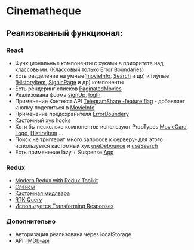 # Cinematheque

## Реализованный функционал:

### React

- Функциональные компоненты c хуками в приоритете над классовыми. (Классовый только Error Boundaries)
- Есть разделение на умные([movieInfo](https://github.com/Kuljeanne/cinematheque/blob/main/src/components/pages/MovieInfo/MovieInfo.jsx), [Search](https://github.com/Kuljeanne/cinematheque/blob/main/src/components/ui/Search/Search.jsx) и др) и глупые ([HistoryItem](https://github.com/Kuljeanne/cinematheque/blob/main/src/components/ui/HistoryItem/HistoryItem.jsx), [SigninPage](https://github.com/Kuljeanne/cinematheque/blob/main/src/components/pages/SignInPage/SignInPage.jsx) и др) компоненты
- Есть рендеринг списков [PaginatedMovies](https://github.com/Kuljeanne/cinematheque/blob/main/src/components/elements/PaginatedMovies/PaginatedIMovies.jsx)
- Реализована форма [signUp](https://github.com/Kuljeanne/cinematheque/blob/main/src/components/elements/SignIn/SignIn.jsx), [logIn](https://github.com/Kuljeanne/cinematheque/blob/main/src/components/elements/Login/Login.jsx)
- Применение Контекст API [TelegramShare -feature flag](https://github.com/Kuljeanne/cinematheque/tree/main/src/context) - добавляет кнопку поделиться в [MovieInfo](https://github.com/Kuljeanne/cinematheque/blob/main/src/components/pages/MovieInfo/MovieInfo.jsx)
- Применение предохранителя [ErrorBoundery](https://github.com/Kuljeanne/cinematheque/blob/main/src/components/elements/ErrorBoundary/ErrorBoundary.jsx)
- Кастомный хук [hooks](https://github.com/Kuljeanne/cinematheque/tree/main/src/hooks)
- Хотя бы несколько компонентов используют PropTypes [MovieCard](https://github.com/Kuljeanne/cinematheque/blob/main/src/components/ui/MovieCard/MovieCard.jsx), [Logo](https://github.com/Kuljeanne/cinematheque/blob/main/src/components/ui/Logo/Logo.jsx), [HistiryItem](https://github.com/Kuljeanne/cinematheque/blob/main/src/components/ui/HistoryItem/HistoryItem.jsx) ...
- Поиск не триггерит много запросов к серверу- для этого используется кастомный хук [useDebounce](https://github.com/Kuljeanne/cinematheque/blob/main/src/hooks/useDebounce.js) и [useSearch](https://github.com/Kuljeanne/cinematheque/blob/main/src/hooks/useSearch.js)
- Есть применение lazy + Suspense [App](https://github.com/Kuljeanne/cinematheque/blob/main/src/rotes/AppRotes.jsx)

### Redux

- [Modern Redux with Redux Toolkit](https://github.com/Kuljeanne/cinematheque/tree/main/src/store)
- [Cлайсы](https://github.com/Kuljeanne/cinematheque/blob/main/src/store/userSlice/userSlice.js)
- [Кастомная мидлвара](https://github.com/Kuljeanne/cinematheque/blob/main/src/store/middlewares/saveUserData.js)
- [RTK Query](https://github.com/Kuljeanne/cinematheque/blob/main/src/store/api/api.js)
- [Используется Transforming Responses](https://github.com/Kuljeanne/cinematheque/blob/main/src/store/api/api.js)

### Дополнительно
- Авторизация реализована через localStorage
- API: [IMDb-api](https://imdb-api.com/)
